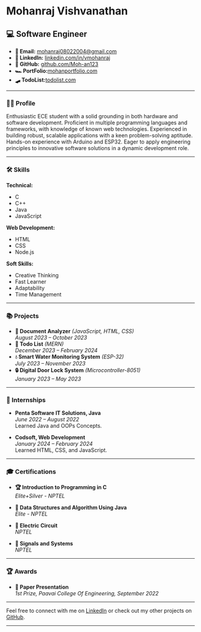 

# Mohanraj Vishvanathan

## 💻 Software Engineer

- **📧 Email:** mohanraj08022004@gmail.com
- **🔗 LinkedIn:** [linkedin.com/in/vmohanraj](https://linkedin.com/in/vmohanraj)
- **🐙 GitHub:** [github.com/Moh-an123](https://github.com/Moh-an123)
- **🏎️ PortFolio:**[mohanportfolio.com](https://mohanpf.netlify.app/)
- **🛹 TodoList:**[todolist.com](https://todolist-1-1c3x.onrender.com/)
---

### 👨‍💻 Profile

Enthusiastic ECE student with a solid grounding in both hardware and software development. Proficient in multiple programming languages and frameworks, with knowledge of known web technologies. Experienced in building robust, scalable applications with a keen problem-solving aptitude. Hands-on experience with Arduino and ESP32. Eager to apply engineering principles to innovative software solutions in a dynamic development role.

---

### 🛠️ Skills

**Technical:**
- C
- C++
- Java
- JavaScript

**Web Development:**
- HTML
- CSS
- Node.js

**Soft Skills:**
- Creative Thinking
- Fast Learner
- Adaptability
- Time Management

---

### 📚 Projects

- **📄 Document Analyzer** *(JavaScript, HTML, CSS)*  
  *August 2023 – October 2023*
- **📝 Todo List** *(MERN)*  
  *December 2023 – February 2024*
- **💧 Smart Water Monitoring System** *(ESP-32)*  
  *July 2023 – November 2023*
- **🔒 Digital Door Lock System** *(Microcontroller-8051)*  
  *January 2023 – May 2023*
---

### 💼 Internships

- **Penta Software IT Solutions, Java**  
  *June 2022 – August 2022*  
  Learned Java and OOPs Concepts.
  
- **Codsoft, Web Development**  
  *January 2024 – February 2024*  
  Learned HTML, CSS, and JavaScript.

---

### 🎓 Certifications

- **🏆 Introduction to Programming in C**  
  *Elite+Silver - NPTEL*
  
- **🏅 Data Structures and Algorithm Using Java**  
  *Elite - NPTEL*
  
- **🔌 Electric Circuit**  
  *NPTEL*
  
- **📶 Signals and Systems**  
  *NPTEL*
  
---

### 🏆 Awards

- **🥇 Paper Presentation**  
  *1st Prize, Paavai College Of Engineering, September 2022*

---

Feel free to connect with me on [LinkedIn](https://linkedin.com/in/vmohanraj) or check out my other projects on [GitHub](https://github.com/Moh-an123).

---
